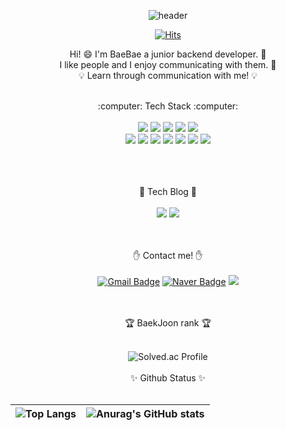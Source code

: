 <div align=center>

![header](https://capsule-render.vercel.app/api?type=waving&height=300&text=WELCOME!&desc=baebae's%20github)

[![Hits](https://hits.seeyoufarm.com/api/count/incr/badge.svg?url=https%3A%2F%2Fgithub.com%2FSeoYeonBae&count_bg=%23FFC1E7&title_bg=%23555555&icon=github.svg&icon_color=%23FFFFFF&title=hits&edge_flat=false)](https://hits.seeyoufarm.com)


Hi! :smile: I'm BaeBae a junior backend developer. :seedling: <br/>
I like people and I enjoy communicating with them. :heartbeat: <br/>
:bulb: Learn through communication with me! :bulb:

<br/>
:computer: Tech Stack :computer: <br/><br/>
<img src="https://img.shields.io/badge/Vue.js-4FC08D?style=flat-square&logo=Vue.js&logoColor=white"/>
<img src="https://img.shields.io/badge/HTML5-E34F26?style=flat-square&logo=HTML5&logoColor=white"/>
<img src="https://img.shields.io/badge/CSS3-1572B6?style=flat-square&logo=CSS3&logoColor=white"/>
<img src="https://img.shields.io/badge/JavaScript-F7DF1E?style=flat-square&logo=JavaScript&logoColor=white"/>
<img src="https://img.shields.io/badge/Node.js-339933?style=flat-square&logo=Node.js&logoColor=white"/><br/>
<img src="https://img.shields.io/badge/Spring-6DB33F?style=flat-square&logo=Spring&logoColor=white"/>
<img src="https://img.shields.io/badge/Spring Boot-6DB33F?style=flat-square&logo=Spring Boot&logoColor=white"/>
<img src="https://img.shields.io/badge/MySQL-4479A1?style=flat-square&logo=MySQL&logoColor=white"/>
<img src="https://img.shields.io/badge/MakerBot-FF1E0D?style=flat-square&logo=MakerBot&logoColor=white"/>
<img src="https://img.shields.io/badge/Java-007396?style=flat-square&logo=Java&logoColor=white"/>
<img src="https://img.shields.io/badge/C-A8B9CC?style=flat-square&logo=C&logoColor=white"/>
<img src="https://img.shields.io/badge/Python-3776AB?style=flat-square&logo=Python&logoColor=white"/>

<br/><br/>  
:newspaper: Tech Blog :newspaper:<br/><br/>
<a href="https://velog.io/@baebae" target="_blank"><img src="https://img.shields.io/badge/velog-20C997?style=flat-square&logo=Velog&logoColor=white"/></a>
<a href="https://sand-ferry-013.notion.site/Smiley-Baebae-4703132e9037454e912621d854b57784" target="_blank"><img src="https://img.shields.io/badge/Notion-000000?style=flat-square&logo=Notion&logoColor=white"/></a>
  
<br/><br/>
:hand: Contact me! :hand:<br/><br/>
[![Gmail Badge](https://img.shields.io/badge/Gmail-d14836?style=flat-square&logo=Gmail&logoColor=white&link=mailto:megd78988@gmail.com)](mailto:megd78988@gmail.com)
[![Naver Badge](https://img.shields.io/badge/Naver-03C75A?style=flat-square&logo=Naver&logoColor=white&link=mailto:tjdus2033@naver.com)](mailto:tjdus2033@naver.com)
<a href="https://www.instagram.com/your_bae.bae/" target="_blank"><img src="https://img.shields.io/badge/Instagram-E4405F?style=flat-square&logo=Instagram&logoColor=white"/></a>

<br/><br/>
:trophy: BaekJoon rank :trophy:
<br/><br/>
  
![Solved.ac Profile](http://mazassumnida.wtf/api/v2/generate_badge?boj=tjdus2033)
<br/><br/>
:sparkles: Github Status :sparkles:
<br/><br/>
  
|![Top Langs](https://github-readme-stats.vercel.app/api/top-langs/?username=SeoYeonBae&layout=compact&theme=radical)|![Anurag's GitHub stats](https://github-readme-stats.vercel.app/api?username=SeoYeonBae&show_icons=true&theme=radical)|
|-|-|
</div>

